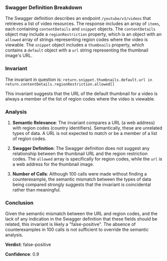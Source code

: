 ### Swagger Definition Breakdown

The Swagger definition describes an endpoint `/youtube/v3/videos` that retrieves a list of video resources. The response includes an array of `items`, each containing `contentDetails` and `snippet` objects. The `contentDetails` object may include a `regionRestriction` property, which is an object with an `allowed` array of strings representing region codes where the video is viewable. The `snippet` object includes a `thumbnails` property, which contains a `default` object with a `url` string representing the thumbnail image's URL.

### Invariant

The invariant in question is: `return.snippet.thumbnails.default.url in return.contentDetails.regionRestriction.allowed[]`

This invariant suggests that the URL of the default thumbnail for a video is always a member of the list of region codes where the video is viewable.

### Analysis

1. **Semantic Relevance**: The invariant compares a URL (a web address) with region codes (country identifiers). Semantically, these are unrelated types of data. A URL is not expected to match or be a member of a list of region codes.

2. **Swagger Definition**: The Swagger definition does not suggest any relationship between the thumbnail URL and the region restriction codes. The `allowed` array is specifically for region codes, while the `url` is a web address for the thumbnail image.

3. **Number of Calls**: Although 100 calls were made without finding a counterexample, the semantic mismatch between the types of data being compared strongly suggests that the invariant is coincidental rather than meaningful.

### Conclusion

Given the semantic mismatch between the URL and region codes, and the lack of any indication in the Swagger definition that these fields should be related, this invariant is likely a "false-positive". The absence of counterexamples in 100 calls is not sufficient to override the semantic analysis.

**Verdict**: false-positive

**Confidence**: 0.9
